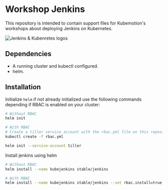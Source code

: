 # Workshop Jenkins

This repository is intended to contain support files for Kubemotion's workshops about deploying Jenkins on Kubernetes.

![Jenkins & Kubenretes logos](https://i.imgur.com/VvsoWJw.png)

## Dependencies
  - A running cluster and kubectl configured.
  - helm.

## Installation

Initialize `helm` if not already initialized use the following commands depending if RBAC is enabled on your cluster:
```bash
# Without RBAC
helm init
```

```bash
# With RBAC
# Create a tiller service account with the rbac.yml file on this repository root."
kubectl create -f rbac.yml

helm init --service-account tiller
```

Install jenkins using helm

```bash
# Without RBAC
helm install --name kubejenkins stable/jenkins

# With RBAC
helm install --name kubejenkins stable/jenkins --set rbac.install=true
```
